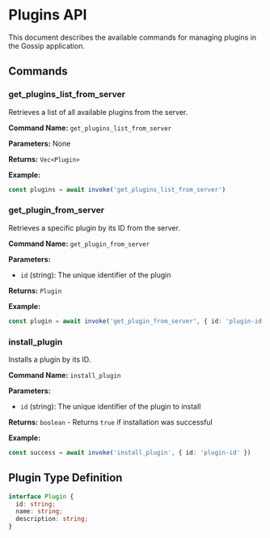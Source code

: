 # Plugins API

This document describes the available commands for managing plugins in the Gossip application.

## Commands

### get_plugins_list_from_server

Retrieves a list of all available plugins from the server.

**Command Name:** `get_plugins_list_from_server`

**Parameters:** None

**Returns:** `Vec<Plugin>`

**Example:**
```typescript
const plugins = await invoke('get_plugins_list_from_server')
```

### get_plugin_from_server

Retrieves a specific plugin by its ID from the server.

**Command Name:** `get_plugin_from_server`

**Parameters:**
- `id` (string): The unique identifier of the plugin

**Returns:** `Plugin`

**Example:**
```typescript
const plugin = await invoke('get_plugin_from_server', { id: 'plugin-id' })
```

### install_plugin

Installs a plugin by its ID.

**Command Name:** `install_plugin`

**Parameters:**
- `id` (string): The unique identifier of the plugin to install

**Returns:** `boolean` - Returns `true` if installation was successful

**Example:**
```typescript
const success = await invoke('install_plugin', { id: 'plugin-id' })
```

## Plugin Type Definition

```typescript
interface Plugin {
  id: string;
  name: string;
  description: string;
}
``` 